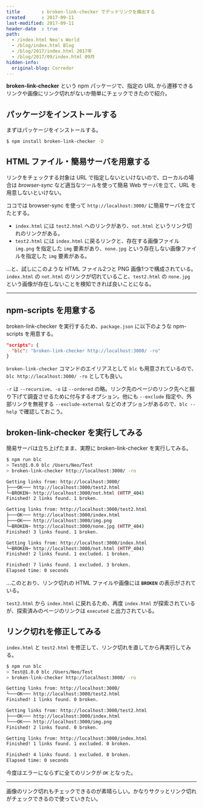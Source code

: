 ```yaml
---
title        : broken-link-checker でデッドリンクを検出する
created      : 2017-09-11
last-modified: 2017-09-11
header-date  : true
path:
  - /index.html Neo's World
  - /blog/index.html Blog
  - /blog/2017/index.html 2017年
  - /blog/2017/09/index.html 09月
hidden-info:
  original-blog: Corredor
---
```


__broken-link-checker__ という npm パッケージで、指定の URL から遷移できるリンクや画像にリンク切れがないか簡単にチェックできたので紹介。

## パッケージをインストールする

まずはパッケージをインストールする。

```bash
$ npm install broken-link-checker -D
```

## HTML ファイル・簡易サーバを用意する

リンクをチェックする対象は URL で指定しないといけないので、ローカルの場合は _browser-sync_ など適当なツールを使って簡易 Web サーバを立て、URL を用意しないといけない。

ココでは browser-sync を使って `http://localhost:3000/` に簡易サーバを立てたとする。

- `index.html` には `test2.html` へのリンクがあり、`not.html` というリンク切れのリンクがある。
- `test2.html` には `index.html` に戻るリンクと、存在する画像ファイル `img.png` を指定した `img` 要素があり、`none.jpg` という存在しない画像ファイルを指定した `img` 要素がある。

…と、試しにこのような HTML ファイル2つと PNG 画像1つで構成されている。`index.html` の `not.html` のリンクが切れていること、`test2.html` の `none.jpg` という画像が存在しないことを検知できれば良いことになる。

---

## npm-scripts を用意する

broken-link-checker を実行するため、`package.json` に以下のような npm-scripts を用意する。

```json
"scripts": {
  "blc": "broken-link-checker http://localhost:3000/ -ro"
}
```

`broken-link-checker` コマンドのエイリアスとして `blc` も用意されているので、`blc http://localhost:3000/ -ro` としても良い。

`-r` は `--recursive`、`-o` は `--ordered` の略。リンク先のページのリンク先へと掘り下げて調査させるために付与するオプション。他にも `--exclude` 指定や、外部リンクを無視する `--exclude-external` などのオプションがあるので、`blc --help` で確認しておこう。

## broken-link-checker を実行してみる

簡易サーバは立ち上げたまま、実際に broken-link-checker を実行してみる。

```bash
$ npm run blc
> Test@1.0.0 blc /Users/Neo/Test
> broken-link-checker http://localhost:3000/ -ro

Getting links from: http://localhost:3000/
├───OK─── http://localhost:3000/test2.html
└─BROKEN─ http://localhost:3000/not.html (HTTP_404)
Finished! 2 links found. 1 broken.

Getting links from: http://localhost:3000/test2.html
├───OK─── http://localhost:3000/index.html
├───OK─── http://localhost:3000/img.png
└─BROKEN─ http://localhost:3000/none.jpg (HTTP_404)
Finished! 3 links found. 1 broken.

Getting links from: http://localhost:3000/index.html
└─BROKEN─ http://localhost:3000/not.html (HTTP_404)
Finished! 2 links found. 1 excluded. 1 broken.

Finished! 7 links found. 1 excluded. 3 broken.
Elapsed time: 0 seconds
```

…このとおり、リンク切れの HTML ファイルや画像には __`BROKEN`__ の表示がされている。

`test2.html` から `index.html` に戻れるため、再度 `index.html` が探索されているが、探索済みのページのリンクは `executed` と出力されている。

## リンク切れを修正してみる

`index.html` と `test2.html` を修正して、リンク切れを直してから再実行してみる。

```bash
$ npm run blc
> Test@1.0.0 blc /Users/Neo/Test
> broken-link-checker http://localhost:3000/ -ro

Getting links from: http://localhost:3000/
└───OK─── http://localhost:3000/test2.html
Finished! 1 links found. 0 broken.

Getting links from: http://localhost:3000/test2.html
├───OK─── http://localhost:3000/index.html
└───OK─── http://localhost:3000/img.png
Finished! 2 links found. 0 broken.

Getting links from: http://localhost:3000/index.html
Finished! 1 links found. 1 excluded. 0 broken.

Finished! 4 links found. 1 excluded. 0 broken.
Elapsed time: 0 seconds
```

今度はエラーにならずに全てのリンクが _`OK`_ となった。

---

画像のリンク切れもチェックできるのが素晴らしい。かなりサクッとリンク切れがチェックできるので使っていきたい。

